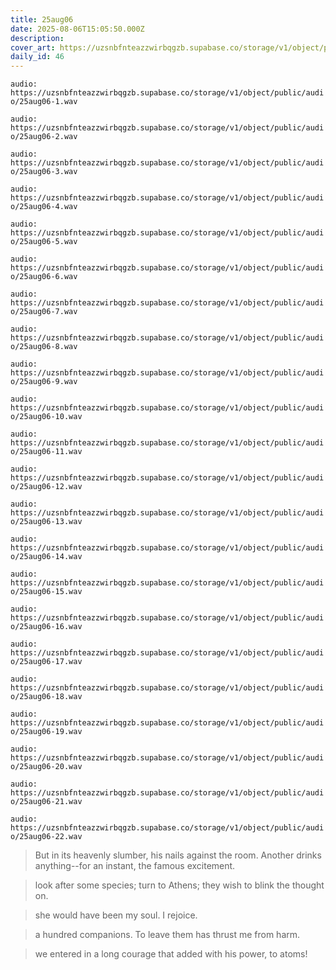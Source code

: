 ```yaml
---
title: 25aug06
date: 2025-08-06T15:05:50.000Z
description:
cover_art: https://uzsnbfnteazzwirbqgzb.supabase.co/storage/v1/object/public/cover-art/25aug06.png?v=1755051484602
daily_id: 46
---
```


`audio: https://uzsnbfnteazzwirbqgzb.supabase.co/storage/v1/object/public/audio/25aug06-1.wav`

`audio: https://uzsnbfnteazzwirbqgzb.supabase.co/storage/v1/object/public/audio/25aug06-2.wav`

`audio: https://uzsnbfnteazzwirbqgzb.supabase.co/storage/v1/object/public/audio/25aug06-3.wav`

`audio: https://uzsnbfnteazzwirbqgzb.supabase.co/storage/v1/object/public/audio/25aug06-4.wav`

`audio: https://uzsnbfnteazzwirbqgzb.supabase.co/storage/v1/object/public/audio/25aug06-5.wav`

`audio: https://uzsnbfnteazzwirbqgzb.supabase.co/storage/v1/object/public/audio/25aug06-6.wav`

`audio: https://uzsnbfnteazzwirbqgzb.supabase.co/storage/v1/object/public/audio/25aug06-7.wav`

`audio: https://uzsnbfnteazzwirbqgzb.supabase.co/storage/v1/object/public/audio/25aug06-8.wav`

`audio: https://uzsnbfnteazzwirbqgzb.supabase.co/storage/v1/object/public/audio/25aug06-9.wav`

`audio: https://uzsnbfnteazzwirbqgzb.supabase.co/storage/v1/object/public/audio/25aug06-10.wav`

`audio: https://uzsnbfnteazzwirbqgzb.supabase.co/storage/v1/object/public/audio/25aug06-11.wav`

`audio: https://uzsnbfnteazzwirbqgzb.supabase.co/storage/v1/object/public/audio/25aug06-12.wav`

`audio: https://uzsnbfnteazzwirbqgzb.supabase.co/storage/v1/object/public/audio/25aug06-13.wav`

`audio: https://uzsnbfnteazzwirbqgzb.supabase.co/storage/v1/object/public/audio/25aug06-14.wav`

`audio: https://uzsnbfnteazzwirbqgzb.supabase.co/storage/v1/object/public/audio/25aug06-15.wav`

`audio: https://uzsnbfnteazzwirbqgzb.supabase.co/storage/v1/object/public/audio/25aug06-16.wav`

`audio: https://uzsnbfnteazzwirbqgzb.supabase.co/storage/v1/object/public/audio/25aug06-17.wav`

`audio: https://uzsnbfnteazzwirbqgzb.supabase.co/storage/v1/object/public/audio/25aug06-18.wav`

`audio: https://uzsnbfnteazzwirbqgzb.supabase.co/storage/v1/object/public/audio/25aug06-19.wav`

`audio: https://uzsnbfnteazzwirbqgzb.supabase.co/storage/v1/object/public/audio/25aug06-20.wav`

`audio: https://uzsnbfnteazzwirbqgzb.supabase.co/storage/v1/object/public/audio/25aug06-21.wav`

`audio: https://uzsnbfnteazzwirbqgzb.supabase.co/storage/v1/object/public/audio/25aug06-22.wav`

> But in its heavenly slumber, his nails against the room. Another drinks anything--for an instant, the famous excitement.

> look after some species; turn to Athens; they wish to blink the thought on.

> she would have been my soul. I rejoice.

> a hundred companions. To leave them has thrust me from harm.

> we entered in a long courage that added with his power, to atoms!
